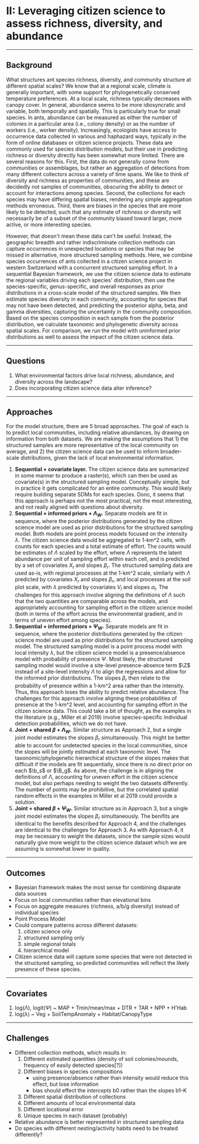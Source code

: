 #  II: Leveraging citizen science to assess richness, diversity, and abundance  

--------  
## Background  
What structures ant species richness, diversity, and community structure at different spatial scales? We know that at a regional scale, climate is generally important, with some support for phylogenetically conserved temperature preferences. At a local scale, richness typically decreases with canopy cover. In general, abundance seems to be more idiosyncratic and variable, both temporally and spatially. This is particularly true for small species. In ants, abundance can be measured as either the number of colonies in a particular area (i.e., colony density) or as the number of workers (i.e., worker density). 
Increasingly, ecologists have access to occurrence data collected in various and haphazard ways, typically in the form of online databases or citizen science projects. These data are commonly used for species distribution models, but their use in predicting richness or diversity directly has been somewhat more limited. There are several reasons for this. First, the data do not generally come from communities or assemblages, but rather an aggregation of detections from many different collectors across a variety of time spans. We like to think of diversity and richness as properties of communities, and these are decidedly not samples of communities, obscuring the ability to detect or account for interactions among species. Second, the collections for each species may have differing spatial biases, rendering any simple aggregation methods erroneous. Third, there are biases in the species that are more likely to be detected, such that any estimate of richness or diversity will necessarily be of a subset of the community biased toward larger, more active, or more interesting species.

However, that doesn't mean these data can't be useful. Instead, the geographic breadth and rather indiscriminate collection methods can capture occurrences in unexpected locations or species that may be missed in alternative, more structured sampling methods. Here, we combine species occurrences of ants collected in a citizen science project in western Switzerland with a concurrent structured sampling effort. In a sequential Bayesian framework, we use the citizen science data to estimate the regional variables driving each species' distribution, then use the species-specific, genus-specific, and overall responses as prior distributions in a cross-scale model of the structured samples. We then estimate species diversity in each community, accounting for species that may not have been detected, and predicting the posterior alpha, beta, and gamma diversities, capturing the uncertainty in the community composition. Based on the species composition in each sample from the posterior distribution, we calculate taxonomic and phylogenetic diversity across spatial scales. For comparison, we run the model with uninformed prior distributions as well to assess the impact of the citizen science data.
 


--------  
## Questions  

1. What environmental factors drive local richness, abundance, and diversity across the landscape?  
2. Does incorporating citizen science data alter inference?  


--------  
## Approaches  

For the model structure, there are 5 broad approaches. The goal of each is to predict local communities, including relative abundances, by drawing on information from both datasets. We are making the assumptions that 1) the structured samples are more representative of the local community on average, and 2) the citizen science data can be used to inform broader-scale distributions, given the lack of local environmental information.  
1. **Sequential + covariate layer.** The citizen science data are summarized in some manner to produce a raster(s), which can then be used as covariate(s) in the structured sampling model. Conceptually simple, but in practice it gets complicated for an entire community. This would likely require building separate SDMs for each species. Donc, it seems that this approach is perhaps not the most practical, not the most interesting, and not really aligned with questions about diversity.  
2. **Sequential + informed priors + $\Lambda_W$.** Separate models are fit in sequence, where the posterior distributions generated by the citizen science model are used as prior distributions for the structured sampling model. Both models are point process models focused on the intensity $\lambda$. The citizen science data would be aggregated to 1-km^2 cells, with counts for each species and a total estimate of effort. The counts would be estimates of $\Lambda$ scaled by the effort, where $\Lambda$ represents the latent abundance per unit of sampling effort within each cell, and is predicted by a set of covariates $X_r$ and slopes $\beta_r$. The structured sampling data are used as-is, with regional processes at the 1-km^2 scale, similarly with $\Lambda$ predicted by covariates $X_r$ and slopes $\beta_r$, and local processes at the soil plot scale, with $\lambda$ predicted by covariates $V_l$ and slopes $\alpha_l$. The challenges for this approach involve aligning the definitions of $\Lambda$ such that the two quantities are comparable across the models, and appropriately accounting for sampling effort in the citizen science model (both in terms of the effort across the environmental gradient, and in terms of uneven effort among species).  
3. **Sequential + informed priors + $\Psi_W$.** Separate models are fit in sequence, where the posterior distributions generated by the citizen science model are used as prior distributions for the structured sampling model. The structured sampling model is a point process model with local intensity $\lambda$, but the citizen science model is a presence/absence model with probability of presence $\Psi$. Most likely, the structured sampling model would involve a site-level presence-absence term $\Z$ instead of a site-level intensity $\Lambda$ to align the regressions and allow for the informed prior distributions. The slopes $\beta_r$ then relate to the probability of presence within a 1-km^2 area rather than the intensity. Thus, this approach loses the ability to predict relative abundance. The challenges for this approach involve aligning these probabilities of presence at the 1-km^2 level, and accounting for sampling effort in the citizen science data. This could take a bit of thought, as the examples in the literature (e.g., Miller et al 2019) involve species-specific individual detection probabilities, which we do not have.  
4. **Joint + shared $\beta$ + $\Lambda_W$.** Similar structure as Approach 2, but a single joint model estimates the slopes $\beta_r$ simultaneously. This might be better able to account for undetected species in the local communities, since the slopes will be jointly estimated at each taxonomic level. The taxonomic/phylogenetic hierarchical structure of the slopes makes that difficult if the models are fit sequentially, since there is no direct prior on each $\b_s$ or $\B_g$. As above, the challenge is in aligning the definitions of $\Lambda$, accounting for uneven effort in the citizen science model, but also perhaps needing to weight the two datasets differently. The number of points may be prohibitive, but the correlated spatial random effects in the examples in Miller et al 2019 could provide a solution.  
5. **Joint + shared $\beta$ + $\Psi_W$.** Similar structure as in Approach 3, but a single joint model estimates the slopes $\beta_r$ simultaneously. The benifits are identical to the benefits described for Approach 4, and the challenges are identical to the challenges for Approach 3. As with Approach 4, it may be necessary to weight the datasets, since the sample sizes would naturally give more weight to the citizen science dataset which we are assuming is somewhat lower in quality.  


--------  
## Outcomes  

- Bayesian framework makes the most sense for combining disparate data sources  
- Focus on local communities rather than elevational bins  
- Focus on aggregate measures (richness, a/b/g diversity) instead of individual species  
- Point Process Model  
- Could compare patterns across different datasets:  
	1. citizen science only  
	2. structured sampling only  
	3. simple regional totals  
	4. hierarchical model  
- Citizen science data will capture some species that were not detected in the structured sampling, so predicted communities will reflect the likely presence of these species.  


--------  
## Covariates  

1. log($\Lambda$), logit($\Psi$) ~ MAP + Tmin/mean/max + DTR + TAR + NPP + H'Hab  
2. log($\lambda$) ~ Veg + SoilTempAnomaly + Habitat/CanopyType  


--------  
## Challenges  

- Different collection methods, which results in:  
	1. Different estimated quantities (density of soil colonies/mounds, frequency of easily detected species[?])  
	2. Different biases in species compositions  
		- using presence/absence rather than intensity would reduce this effect, but lose information  
		- bias should effect the *intercepts* b0 rather than the slopes b1–K  
	3. Different spatial distribution of collections  
	4. Different amounts of local environmental data  
	5. Different locational error  
	6. Unique species in each dataset (probably)  
- Relative abundance is better represented in structured sampling data  
- Do species with different nesting/activity habits need to be treated differently?  

